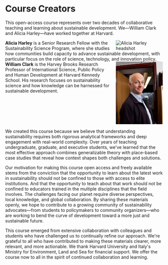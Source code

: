 ---
---

# Course Creators

This open-access course represents over two decades of collaborative teaching and learning about sustainable development. We—William Clark and Alicia Harley—have worked together at Harvard.

<div style="overflow: auto;">
  <img src="/images/alicia-harley.jpg" alt="Alicia Harley headshot" style="float: right; margin-left: 20px; width: 150px;" />
  <strong>Alicia Harley</strong> is a Senior Research Fellow with the Sustainability Science Program, where she studies how communities build capacity to advance sustainable development, with particular focus on the role of science, technology, and innovation policy.
</div>

<div style="overflow: auto;">
  <img src="/images/bill-clark.jpg" alt="Bill Clark headshot" style="float: right; margin-left: 20px; width: 150px;" />
  <strong>William Clark</strong> is the Harvey Brooks Research Professor of International Science, Public Policy and Human Development at Harvard Kennedy School. His research focuses on sustainability science and how knowledge can be harnessed for sustainable development.
</div>

We created this course because we believe that understanding sustainability requires both rigorous analytical frameworks and deep engagement with real-world complexity. Over years of teaching undergraduate, graduate, and executive students, we've learned that the most effective approach combines generalizable theory with place-based case studies that reveal how context shapes both challenges and solutions.

Our motivation for making this course open access and freely available stems from the conviction that the opportunity to learn about the latest work in sustainability should not be confined to those with access to elite institutions.  And that the opportunity to teach about that work should not be confined to educators trained in the multiple disciplines that the field involves. The challenges facing our planet require diverse perspectives, local knowledge, and global collaboration. By sharing these materials openly, we hope to contribute to a growing community of sustainability advocates—from students to policymakers to community organizers—who are working to bend the curve of development toward a more just and sustainable future.

This course emerged from extensive collaboration with colleagues and students who have challenged us to continually refine our approach. We're grateful to all who have contributed to making these materials clearer, more relevant, and more actionable.  We thank Harvard University and Italy's Ministry for Environment, Land and Sea for financial support. We offer the course now to all in the spirit of continued collaboration and learning.